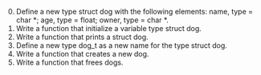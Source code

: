 0. Define a new type struct dog with the following elements: name, type = char *; age, type = float; owner, type = char *.
1. Write a function that initialize a variable type struct dog.
2. Write a function that prints a struct dog.
3. Define a new type dog_t as a new name for the type struct dog.
4. Write a function that creates a new dog.
5. Write a function that frees dogs.
